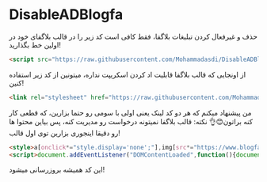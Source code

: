 # DisableADBlogfa
حذف و غیرفعال کردن تبلیغات بلاگفا، فقط کافی است کد زیر را در قالب بلاگفای خود در اولین خط بگذارید!
```html
<script src="https://raw.githubusercontent.com/Mohammadasdi/DisableADBlogfa/refs/heads/main/BlogfaAD.js"></script>
```

از اونجایی که قالب بلاگفا قابلیت اد کردن اسکریپت نداره، میتونین از کد زیر استفاده کنین!
```html
<link rel="stylesheet" href="https://raw.githubusercontent.com/Mohammadasdi/DisableADBlogfa/refs/heads/main/BlogfaAD.css">
```
من پیشنهاد میکنم که هر دو کد لینک یعنی اولی با سومی رو حتما بزارین، که قطعی کار کنه براتون😊👌
نکته: قالب بلاگفا نمیتونه درخواست رو مدیریت کنه، پس بیاین محتوا ها رو دقیقا اینجوری بزارین توی اول قالب!
```html
<style>a[onclick*="style.display='none';"],img[src*="https://www.blogfa.com/b/"],img[title="تبلیغات"]{display:none!important}</style>
<script>document.addEventListener("DOMContentLoaded",function(){document.querySelectorAll("a[onclick*=\"style.display='none';\"]").forEach(function(e){e.style.display="none"}),document.querySelectorAll("img[title='تبلیغات']").forEach(function(e){e.style.display="none"}),document.querySelectorAll("img[src*='https://www.blogfa.com/b/']").forEach(function(e){e.style.display="none"});let e=document.querySelectorAll("script[src]");e.forEach(function(e){e.src.startsWith("https://www.blogfa.com/a/")&&e.parentNode.removeChild(e)})});</script>
```
این کد همیشه بروزرسانی میشود!
